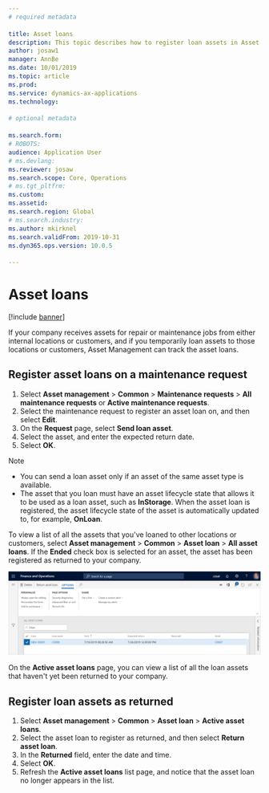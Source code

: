 ```yaml
---
# required metadata

title: Asset loans
description: This topic describes how to register loan assets in Asset Management.
author: josaw1
manager: AnnBe
ms.date: 10/01/2019
ms.topic: article
ms.prod: 
ms.service: dynamics-ax-applications
ms.technology: 

# optional metadata

ms.search.form: 
# ROBOTS: 
audience: Application User
# ms.devlang: 
ms.reviewer: josaw
ms.search.scope: Core, Operations
# ms.tgt_pltfrm: 
ms.custom: 
ms.assetid:
ms.search.region: Global
# ms.search.industry: 
ms.author: mkirknel
ms.search.validFrom: 2019-10-31
ms.dyn365.ops.version: 10.0.5

---
```


# Asset loans

[!include [banner](../../includes/banner.md)]

 

If your company receives assets for repair or maintenance jobs from either internal locations or customers, and if you temporarily loan assets to those locations or customers, Asset Management can track the asset loans.

## Register asset loans on a maintenance request

1. Select **Asset management** \> **Common** \> **Maintenance requests** \> **All maintenance requests** or **Active maintenance requests**.
2. Select the maintenance request to register an asset loan on, and then select **Edit**.
3. On the **Request** page, select **Send loan asset**.
4. Select the asset, and enter the expected return date.
5. Select **OK**.

> [!NOTE]
> - You can send a loan asset only if an asset of the same asset type is available.
> - The asset that you loan must have an asset lifecycle state that allows it to be used as a loan asset, such as **InStorage**. When the asset loan is registered, the asset lifecycle state of the asset is automatically updated to, for example, **OnLoan**.

To view a list of all the assets that you've loaned to other locations or customers, select **Asset management** \> **Common** \> **Asset loan** \> **All asset loans**. If the **Ended** check box is selected for an asset, the asset has been registered as returned to your company.

![Manage Maintenance Requests](media/06-manage-maintenance-requests.png)

On the **Active asset loans** page, you can view a list of all the loan assets that haven't yet been returned to your company.

## Register loan assets as returned

1. Select **Asset management** \> **Common** \> **Asset loan** \> **Active asset loans**.
2. Select the asset loan to register as returned, and then select **Return asset loan**.
3. In the **Returned** field, enter the date and time.
4. Select **OK**.
5. Refresh the **Active asset loans** list page, and notice that the asset loan no longer appears in the list.
